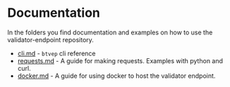 # Documentation

In the folders you find documentation and examples on how to use the validator-endpoint repository.

- [cli.md](./cli.md) - `btvep` cli reference
- [requests.md](./requests.md) - A guide for making requests. Examples with python and curl.
- [docker.md](./docker.md) - A guide for using docker to host the validator endpoint.
